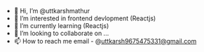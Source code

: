 - 👋 Hi, I’m @uttkarshmathur
- 👀 I’m interested in frontend devlopment (Reactjs)
- 🌱 I’m currently learning (Reactjs)
- 💞️ I’m looking to collaborate on ...
- 📫 How to reach me 
      email - @uttkarsh9675475331@gmail.com

<!---
uttkarshmathur/uttkarshmathur is a ✨ special ✨ repository because its `README.md` (this file) appears on your GitHub profile.
You can click the Preview link to take a look at your changes.
--->
